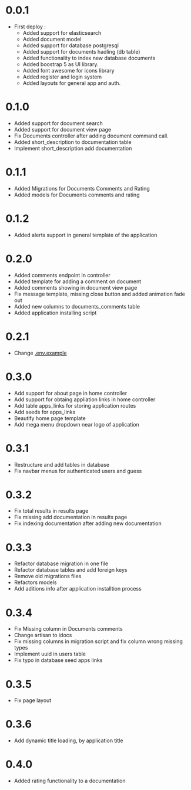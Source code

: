 # 0.0.1
- First deploy :
    - Added support for elasticsearch
    - Added document model
    - Added support for database postgresql
    - Added support for documents hadling (db table)
    - Added functionality to index new database documents
    - Added boostrap 5 as UI library.
    - Added font awesome for icons library
    - Added register and login system
    - Added layouts for general app and auth.


# 0.1.0
- Added support for document search
- Added support for document view page
- Fix Documents controller after adding document command call.
- Added short_description to documentation table
- Implement short_description add documentation 

# 0.1.1
- Added Migrations for Documents Comments and Rating
- Added models for Documents comments and rating

# 0.1.2
- Added alerts support in general template of the application

# 0.2.0 
- Added comments endpoint in controller
- Added template for adding a comment on document 
- Added comments showing in document view page
- Fix message template, missing close button and added animation fade out
- Added new columns to documents_comments table
- Added application installing script

# 0.2.1
- Change [.env.example](.env.example)

# 0.3.0
- Add support for about page in home controller
- Add support for obtaing appliation links in home controller
- Add table apps_links for storing application routes
- Add seeds for apps_links
- Beautify home page template
- Add mega menu dropdown near logo of application 

# 0.3.1
- Restructure and add tables in database
- Fix navbar menus for authenticated users and guess

# 0.3.2 
- Fix total results in results page
- Fix missing add documentation in results page
- Fix indexing documentation after adding new documentation

# 0.3.3
- Refactor database migration in one file
- Refactor database tables and add foreign keys
- Remove old migrations files
- Refactors models
- Add aditions info after application installtion process

# 0.3.4
- Fix Missing column in Documents comments
- Change artisan to idocs 
- Fix missing columns in migration script and fix column wrong missing types
- Implement uuid in users table
- Fix typo in database seed apps links

# 0.3.5
- Fix page layout

# 0.3.6
- Add dynamic title loading, by application title

# 0.4.0
- Added rating functionality to a documentation